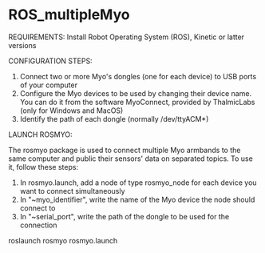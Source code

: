 # ROS_multipleMyo

REQUIREMENTS:
Install Robot Operating System (ROS), Kinetic or latter versions
 
 CONFIGURATION STEPS:
 
 1. Connect two or more Myo's dongles (one for each device) to USB ports of your computer
 2. Configure the Myo devices to be used by changing their device name. You can do it from the software MyoConnect, provided by ThalmicLabs (only for Windows and MacOS)
 3. Identify the path of each dongle (normally /dev/ttyACM*)
 
 LAUNCH ROSMYO:
 
 The rosmyo package is used to connect multiple Myo armbands to the same computer and public their sensors' data on separated topics. To use it, follow these steps:
 1. In rosmyo.launch, add a node of type rosmyo_node for each device you want to connect simultaneously
 2. In "~myo_identifier", write the name of the Myo device the node should connect to
 3. In "~serial_port", write the path of the dongle to be used for the connection
 
 roslaunch rosmyo rosmyo.launch
